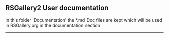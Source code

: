 
## RSGallery2 User documentation

In this folder 'Documentation' the *.md 
Doc files are kept which will be used in 
RSGallery.org in the documentation section

---